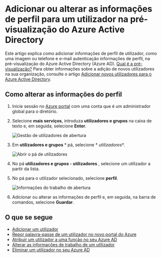 <properties
    pageTitle="Adicionar ou alterar as informações de perfil para um utilizador na pré-visualização do Azure Active Directory | Microsoft Azure"
    description="Explica como adicionar o perfil de utilizador, incluindo a imagem de perfil, no Azure Active Directory"
    services="active-directory"
    documentationCenter=""
    authors="curtand"
    manager="femila"
    editor=""/>

<tags
    ms.service="active-directory"
    ms.workload="identity"
    ms.tgt_pltfrm="na"
    ms.devlang="na"
    ms.topic="article"
    ms.date="09/12/2016"
    ms.author="curtand"/>

# <a name="add-or-change-profile-information-for-a-user-in-azure-active-directory-preview"></a>Adicionar ou alterar as informações de perfil para um utilizador na pré-visualização do Azure Active Directory

Este artigo explica como adicionar informações de perfil de utilizador, como uma imagem ou telefone e e-mail autenticação informações de perfil, na pré-visualização do Azure Active Directory (Azure AD). [Qual é a pré-visualização?](active-directory-preview-explainer.md) Para obter informações sobre a adição de novos utilizadores na sua organização, consulte o artigo [Adicionar novos utilizadores para o Azure Active Directory](active-directory-users-create-azure-portal.md).

## <a name="how-to-change-profile-information"></a>Como alterar as informações do perfil

1.  Inicie sessão no [Azure portal](https://portal.azure.com) com uma conta que é um administrador global para o diretório.

2.  Selecione **mais serviços**, introduza **utilizadores e grupos** na caixa de texto e, em seguida, selecione **Enter**.

    ![Gestão de utilizadores de abertura](./media/active-directory-users-profile-azure-portal/create-users-user-management.png)

3.  Em **utilizadores e grupos** * pá, selecione * *utilizadores**.

    ![Abrir o pá de utilizadores](./media/active-directory-users-profile-azure-portal/create-users-open-users-blade.png)

4. No pá **utilizadores e grupos - utilizadores** , selecione um utilizador a partir da lista.

5. No pá para o utilizador selecionado, selecione **perfil**.

    ![Informações do trabalho de abertura](./media/active-directory-users-profile-azure-portal/active-directory-create-users-profile.png)

6. Adicionar ou alterar as informações de perfil e, em seguida, na barra de comandos, selecione **Guardar**.

## <a name="whats-next"></a>O que se segue

- [Adicionar um utilizador](active-directory-users-create-azure-portal.md)
- [Repor palavra-passe de um utilizador no novo portal do Azure](active-directory-users-reset-password-azure-portal.md)
- [Atribuir um utilizador a uma função no seu Azure AD](active-directory-users-assign-role-azure-portal.md)
- [Alterar as informações de trabalho de um utilizador](active-directory-users-work-info-azure-portal.md)
- [Eliminar um utilizador no seu Azure AD](active-directory-users-delete-user-azure-portal.md)
